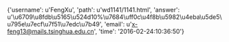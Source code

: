 {'username': u'FengXu', 'path': u'wd1141/1141.html', 'answer': u'\u6709\u8fdb\u5165\u524d10%\u7684\uff0c\u4f8b\u5982\u4eba\u5de5\u795e\u7ecf\u7f51\u7edc\u7b49', 'email': u'x-feng13@mails.tsinghua.edu.cn', 'time': '2016-02-24:10:36:50'}